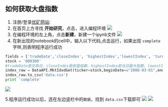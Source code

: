 ## 如何获取大盘指数
1. 注册/登录[优矿网站](https://uqer.io/):
2. 在首页上方寻找 **开始研究**，点击，进入编程环境
![](./001.png)
3. 在编程环境的左上角，点击**新建**，新建一个ipynb文件
![](./002.png)
4. 在新出现的notebook的cell中，输入以下代码,点击运行，如果出现 `complete` 字样,则表明程序运行成功
```python
fields = ['tradeDate','closeIndex', 'highestIndex','lowestIndex', 'turnoverVol','CHG','CHGPct']
stock = '000300'
#tradeDate是交易日、closeIndex是收盘指数、highestIndex是当日最大指数，lowestIndex是当日最小指数，CHG是涨跌
index_raw = DataAPI.MktIdxdGet(ticker=stock,beginDate=u"2006-03-01",endDate=u"2015-03-01",field=fields,pandas="1")
index_raw.to_csv('data.csv')
print 'complete'
```
![](./003.png)


5.程序运行成功以后，选在左边竖栏中的`数据`，找到 `data.csv`下载即可
![](./004.png)
![](./005.png)